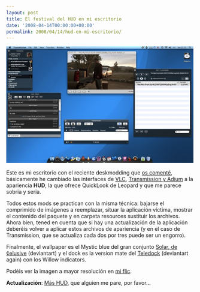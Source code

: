 ```yaml
---
layout: post
title: El festival del HUD en mi escritorio
date: '2008-04-14T00:00:00+00:00'
permalink: 2008/04/14/hud-en-mi-escritorio/
---
```

<img src="/assets/zz1562ce19.jpg" alt="" title="Festival del HUD" width="500" height="312" class="centro_borde" />

Este es mi escritorio con el reciente deskmodding que <a href="http://resistancefutile.com/2008/04/14/mehagustadonomehagustado-13042008">os comenté</a>, básicamente he cambiado las interfaces de <a href="http://cypohirogen.deviantart.com/art/VLC-HUD-69721428">VLC</a>, <a href="http://macthemes2.net/forum/viewtopic.php?id=16783440">Transmission y Adium</a> a la apariencia <strong>HUD</strong>, la que ofrece QuickLook de Leopard y que me parece sobria y seria.

Todos estos mods se practican con la misma técnica: bajarse el comprimido de imágenes a reemplazar, situar la aplicación víctima, mostrar el contenido del paquete y en carpeta resources sustituir los archivos. Ahora bien, tened en cuenta que si hay una actualización de la aplicación deberéis volver a aplicar estos archivos de apariencia (y en el caso de Transmission, que se actualiza cada dos por tres puede ser un engorro).

Finalmente, el wallpaper es el Mystic blue del gran conjunto <a href="http://elusive.deviantart.com/art/Solar-65672957?offset=10">Solar, de ¢elusive</a> (deviantart) y el dock es la version mate del <a href="http://endosage.deviantart.com/art/Teledock-2-1-80291431">Teledock</a> (deviantart again) con los Willow indicators. 

Podéis ver la imagen a mayor resolución en <a href="http://www.flickr.com/photos/savior1980/2414585880/">mi flic</a>. 

<strong>Actualización</strong>: <a href="http://flickr.com/photos/savior1980/2413944979/">Más HUD</a>, que alguien me pare, por favor...
